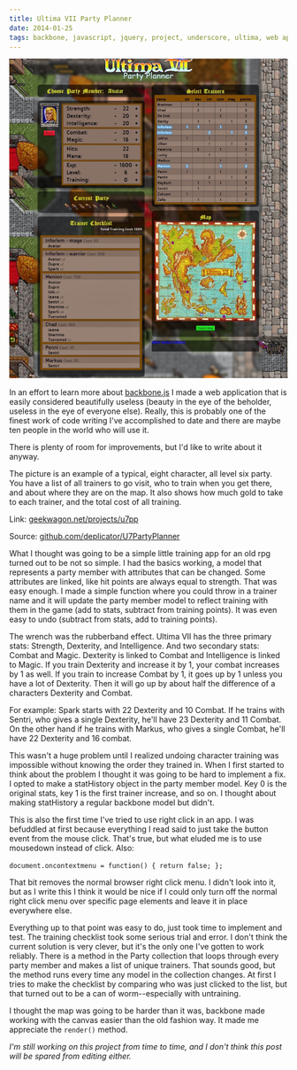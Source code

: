 ```yaml
---
title: Ultima VII Party Planner
date: 2014-01-25
tags: backbone, javascript, jquery, project, underscore, ultima, web application
---
```


![The Exult form loved it.][pic-1]

In an effort to learn more about [backbone.js][link-1] I made a web application that is easily
considered beautifully useless (beauty in the eye of the beholder, useless in the eye of everyone
else). Really, this is probably one of the finest work of code writing I've accomplished to date and
there are maybe ten people in the world who will use it.

There is plenty of room for improvements, but I'd like to write about it anyway.

The picture is an example of a typical, eight character, all level six party. You have a list of all
trainers to go visit, who to train when you get there, and about where they are on the map. It also
shows how much gold to take to each trainer, and the total cost of all training.

Link: [geekwagon.net/projects/u7pp][link-2]

Source: [github.com/deplicator/U7PartyPlanner][link-3]

<!-- more -->

What I thought was going to be a simple little training app for an old rpg turned out to be not so
simple. I had the basics working, a model that represents a party member with attributes that can be
changed. Some attributes are linked, like hit points are always equal to strength. That was easy
enough. I made a simple function where you could throw in a trainer name and it will update the
party member model to reflect training with them in the game (add to stats, subtract from training
points). It was even easy to undo (subtract from stats, add to training points).

The wrench was the rubberband effect. Ultima VII has the three primary stats: Strength, Dexterity,
and Intelligence. And two secondary stats: Combat and Magic. Dexterity is linked to Combat and
Intelligence is linked to Magic. If you train Dexterity and increase it by 1, your combat increases
by 1 as well. If you train to increase Combat by 1, it goes up by 1 unless you have a lot of
Dexterity. Then it will go up by about half the difference of a characters Dexterity and Combat.

For example: Spark starts with 22 Dexterity and 10 Combat. If he trains with Sentri, who gives a
single Dexterity, he'll have 23 Dexterity and 11 Combat. On the other hand if he trains with Markus,
who gives a single Combat, he'll have 22 Dexterity and 16 combat.

This wasn't a huge problem until I realized undoing character training was impossible without
knowing the order they trained in. When I first started to think about the problem I thought it was
going to be hard to implement a fix. I opted to make a statHistory object in the party member model.
Key 0 is the original stats, key 1 is the first trainer increase, and so on. I thought about making
statHistory a regular backbone model but didn't.

This is also the first time I've tried to use right click in an app. I was befuddled at first
because everything I read said to just take the button event from the mouse click. That's true, but
what eluded me is to use mousedown instead of click. Also:

`document.oncontextmenu = function() { return false; };`

That bit removes the normal browser right click menu. I didn't look into it, but as I write this I
think it would be nice if I could only turn off the normal right click menu over specific page
elements and leave it in place everywhere else.

Everything up to that point was easy to do, just took time to implement and test. The training
checklist took some serious trial and error. I don't think the current solution is very clever, but
it's the only one I've gotten to work reliably. There is a method in the Party collection that loops
through every party member and makes a list of unique trainers. That sounds good, but the method
runs every time any model in the collection changes. At first I tries to make the checklist by
comparing who was just clicked to the list, but that turned out to be a can of worm--especially with
untraining.

I thought the map was going to be harder than it was, backbone made working with the canvas easier
than the old fashion way. It made me appreciate the `render()` method.

_I'm still working on this project from time to time, and I don't think this post will be spared
from editing either._

[pic-1]: ../images/u7pp.jpg "Menion makes out like a bandit."
[link-1]: http://backbonejs.org/
[link-2]: http://geekwagon.net/projects/u7pp/
[link-3]: https://github.com/deplicator/U7PartyPlanner
